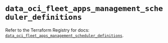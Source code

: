 # `data_oci_fleet_apps_management_scheduler_definitions`

Refer to the Terraform Registry for docs: [`data_oci_fleet_apps_management_scheduler_definitions`](https://registry.terraform.io/providers/hashicorp/oci/7.19.0/docs/data-sources/fleet_apps_management_scheduler_definitions).
